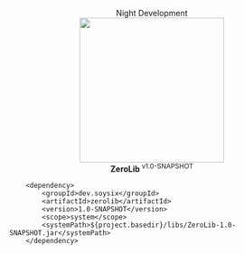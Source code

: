 <p align="center">Night Development<br><img width="256px" height="256px" src="https://i.pinimg.com/originals/d1/88/f6/d188f6d7421dcace1552113c6dfcfec0.png"><br><b>ZeroLib </b><sup>v1.0-SNAPSHOT</sup></p>

        <dependency>
            <groupId>dev.soysix</groupId>
            <artifactId>zerolib</artifactId>
            <version>1.0-SNAPSHOT</version>
            <scope>system</scope>
            <systemPath>${project.basedir}/libs/ZeroLib-1.0-SNAPSHOT.jar</systemPath>
        </dependency>
